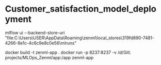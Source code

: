 # Customer_satisfaction_model_deployment

mlflow ui --backend-store-uri "file:C:\Users\USER\AppData\Roaming\zenml\local_stores\319fd890-7481-4266-8e1c-4c6c9e8c0e56\mlruns"

docker build -t zenml-app .
docker run -p 8237:8237 -v /d/Git\ projects/MLOps_Zenml/app:/app zenml-app
